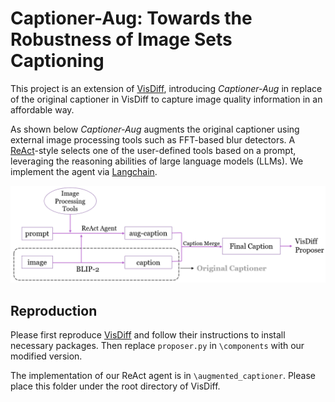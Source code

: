 # Captioner-Aug: Towards the Robustness of Image Sets Captioning

This project is an extension of [VisDiff](https://github.com/Understanding-Visual-Datasets/VisDiff), introducing *Captioner-Aug* in replace of the original captioner in VisDiff to capture image quality information in an affordable way. 

As shown below *Captioner-Aug* augments the original captioner using external image processing tools such as FFT-based blur detectors. A [ReAct](https://github.com/ysymyth/ReAct)-style selects one of the user-defined tools based on a prompt, leveraging the reasoning abilities of large language models (LLMs). We implement the agent via [Langchain](https://www.langchain.com/).

![image](captioner-aug.PNG)

## Reproduction
Please first reproduce [VisDiff](https://github.com/Understanding-Visual-Datasets/VisDiff) and follow their instructions to install necessary packages. Then replace ```proposer.py``` in `\components` with our modified version. 

The implementation of our ReAct agent is in `\augmented_captioner`. Please place this folder under the root directory of VisDiff.

